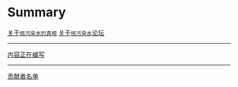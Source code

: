 # Summary

[关于`核污染水的真相`](./index.md)
[关于`核污染水`论坛](./Community.md)

---

[内容正在编写]()

---

[贡献者名单](./Contributors/index.md)
